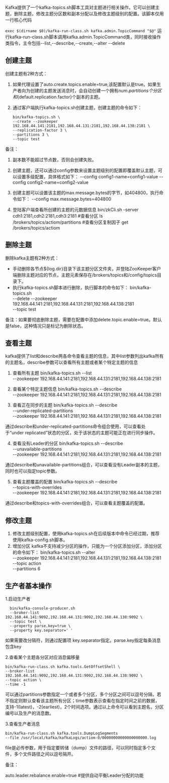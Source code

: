 Kafka提供了一个kafka-topics.sh脚本工具对主题进行相关操作。它可以创建主题，删除主题，修改主题分区数和副本分配以及修改主题级别的配置。该脚本仅用一行核心代码

  `exec $(dirname $0)/kafka-run-class.sh kafka.admin.TopicCommand "$@"`
运行kafka-run-class.sh脚本调用kafka.admin.TopicCommand类，同时接收操作类指令，主令包括--list,--describe,--create,--alter --delete

## 创建主题 ##
创建主题有2种方式：
  
1. 如果代理设置了auto.create.topics.enable=true,该配置默认是true。如果生产者向为创建的主题发送消息时，会自动创建一个拥有${num.partitions}个分区和${default.replication.factor}个副本的主题。
2. 通过客户端执行kafka-topics.sh创建主题，创建主题的命令如下：

       bin/kafka-topics.sh \
       --create --zookeeper 192.168.44.141:2181,192.168.44.131:2181,192.168.44.138:2181 \
       --replication-factor 3 \
       --partitions 3 \
       --topic test  
备注：   

 1. 副本数不能超过节点数，否则会创建失败。
 2. 创建主题，还可以通过config参数来设置主题级别的配置即覆盖默认主题，可以设置多级配置，具体格式如下：
    --config config1-name=config1-value --config config2-name=config2-value
 3. 创建主题可以设置该主题的max.message.bytes的字节，如404800，执行命令如下：
    --config max.message.bytes=404800

3. 登陆客户端查看所创建的主题的元数据信息
       bin/zkCli.sh -server cdh1:2181,cdh2:2181,cdh3:2181
       #查看分区
       ls /brokers/topics/actiom/partitions
       #查看分区复制因子
       get /brokers/topics/actiom

## 删除主题 ##
删除kafka主题有2种方式：
   
- 手动删除各节点${log.dir}目录下该主题分区文件夹，并登陆ZooKeeper客户端删除主题对应的节点，主题元素保存在/brokers/topics和/config/topics目录下。
- 执行kafka-topics.sh脚本进行删除，执行脚本的命令如下：
       bin/kafka-topics.sh \
       --delete  --zookeeper 192.168.44.141:2181,192.168.44.131:2181,192.168.44.138:2181 \
       --topic test 

备注：如果要彻底删除主题，需要在配置中添加delete.topic.enable=true。默认是false，这种情况只是标记为删除状态。

## 查看主题 ##
kafka提供了list和describe两各命令查看主题的信息，其中list参数列出kafka所有的主题名，describe参数可以查看所有主题或者某个特定主题的信息
  1. 查看所有主题
         bin/kafka-topics.sh  --list \
         --zookeeper 192.168.44.141:2181,192.168.44.131:2181,192.168.44.138:2181
  
  2. 查看某个特定主题信息
         bin/kafka-topics.sh  --describe \
         --zookeeper 192.168.44.141:2181,192.168.44.131:2181,192.168.44.138:2181

  3. 查看正在同步的主题 
         bin/kafka-topics.sh  --describe \
         --under-replicated-partitions  \
         --zookeeper 192.168.44.141:2181,192.168.44.131:2181,192.168.44.138:2181 
         
   通过describe和under-replicated-partitions命令组合使用，可以查看处于“under replicated”状态的分区，处于该状态的主题可能正在进行同步操作。

  4.  查看没有Leader的分区
         bin/kafka-topics.sh  --describe \
         --unavailable-partitions \
         --zookeeper 192.168.44.141:2181,192.168.44.131:2181,192.168.44.138:2181
    
 通过describe和unavailable-partitions组合，可以查看没有Leader副本的主题，同时也可以指定topic参数。

  5. 查看主题覆盖的配置
         bin/kafka-topics.sh  --describe \
         --topics-with-overrides \
         --zookeeper 192.168.44.141:2181,192.168.44.131:2181,192.168.44.138:2181
  
   通过describe和topics-with-overrides组合，可以查看主题覆盖的配置。

## 修改主题 ##

1. 修改主题级别配置，使用kafka-topics.sh在后续版本中命令已经过期，推荐使用kafka-config.sh脚本。
2. 增加分区
   kafka不支持减少分区的操作，只能为一个分区添加分区，添加分区的命令如下：
         bin/kafka-topics.sh  --alter \
         --zookeeper 192.168.44.141:2181,192.168.44.131:2181,192.168.44.138:2181   \
         --topic action \
         --partitions 6 

## 生产者基本操作 ##
1.启动生产者

      bin/kafka-console-producer.sh 
      --broker-list 192.168.44.141:9092,192.168.44.131:9092,192.168.44.138:9092 \
      --topic test \
      --property parse.key=true \
      --property key.separator=' ' 

如果需要改分隔符，则通过配置项 key.separator指定。parse.key指定每条消息包含key

2.查看某个主题各分区对应消息偏移量

    bin/kafka-run-class.sh kafka.tools.GetOffsetShell \
    --broker-list 192.168.44.141:9092,192.168.44.131:9092,192.168.44.138:9092 \
    --topic action \
    --time -1

可以通过partitions参数指定一个或者多个分区，多个分区之间可以逗号分隔，若不指定则默认查看该主题所有分区；time参数表示查看在指定时间之前的数据，支持-1(latest)，-2(earliest)，2个时间选项。通过以上命令可以看到主题名，分区编号以及生产的消息数。

3.查看生产者消息

    bin/kafka-run-class.sh kafka.tools.DumpLogSegments 
    --file /usr/local/kafka/kafkaLogs/actiom-0/00000000000000000000.log
file是必传参数，用于指定要转储（dump）文件的路径，可以同时指定多个文件，多个文件路径之间以逗号隔开。


备注：
   
 auto.leader.rebalance.enable=true    #提供自动平衡Leader分配的功能


